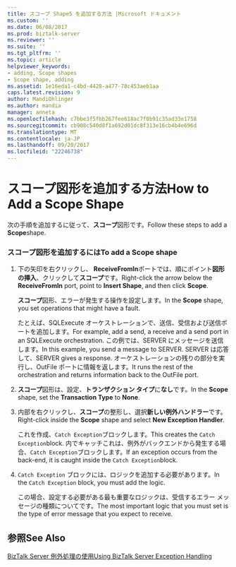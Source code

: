 ```yaml
---
title: スコープ Shape5 を追加する方法 |Microsoft ドキュメント
ms.custom: ''
ms.date: 06/08/2017
ms.prod: biztalk-server
ms.reviewer: ''
ms.suite: ''
ms.tgt_pltfrm: ''
ms.topic: article
helpviewer_keywords:
- adding, Scope shapes
- Scope shape, adding
ms.assetid: 1e16eda1-c4bd-4428-a477-78c453aeb1aa
caps.latest.revision: 9
author: MandiOhlinger
ms.author: mandia
manager: anneta
ms.openlocfilehash: c7bbe3f5fbb267fee618ac7f0b91c35ad33e1758
ms.sourcegitcommit: cb908c540d8f1a692d01dc8f313e16cb4b4e696d
ms.translationtype: MT
ms.contentlocale: ja-JP
ms.lasthandoff: 09/20/2017
ms.locfileid: "22246738"
---
```

# <a name="how-to-add-a-scope-shape"></a><span data-ttu-id="a5b8f-102">スコープ図形を追加する方法</span><span class="sxs-lookup"><span data-stu-id="a5b8f-102">How to Add a Scope Shape</span></span>
<span data-ttu-id="a5b8f-103">次の手順を追加するに従って、**スコープ**図形です。</span><span class="sxs-lookup"><span data-stu-id="a5b8f-103">Follow these steps to add a **Scope**shape.</span></span>  
  
### <a name="to-add-a-scope-shape"></a><span data-ttu-id="a5b8f-104">スコープ図形を追加するには</span><span class="sxs-lookup"><span data-stu-id="a5b8f-104">To add a Scope shape</span></span>  
  
1.  <span data-ttu-id="a5b8f-105">下の矢印を右クリックし、 **ReceiveFromIn**ポートでは、順にポイント**図形の挿入**、クリックして**スコープ**です。</span><span class="sxs-lookup"><span data-stu-id="a5b8f-105">Right-click the arrow below the **ReceiveFromIn** port, point to **Insert Shape**, and then click **Scope**.</span></span>  
  
     <span data-ttu-id="a5b8f-106">**スコープ**図形、エラーが発生する操作を設定します。</span><span class="sxs-lookup"><span data-stu-id="a5b8f-106">In the **Scope** shape, you set operations that might have a fault.</span></span>  
  
     <span data-ttu-id="a5b8f-107">たとえば、SQLExecute オーケストレーションで、送信、受信および送信ポートを追加します。</span><span class="sxs-lookup"><span data-stu-id="a5b8f-107">For example, add a send, a receive and a send port in an SQLExecute orchestration.</span></span> <span data-ttu-id="a5b8f-108">この例では、SERVER にメッセージを送信します。</span><span class="sxs-lookup"><span data-stu-id="a5b8f-108">In this example, you send a message to SERVER.</span></span> <span data-ttu-id="a5b8f-109">SERVER は応答して、</span><span class="sxs-lookup"><span data-stu-id="a5b8f-109">SERVER gives a response.</span></span> <span data-ttu-id="a5b8f-110">オーケストレーションの残りの部分を実行し、OutFile ポートに情報を返します。</span><span class="sxs-lookup"><span data-stu-id="a5b8f-110">It runs the rest of the orchestration and returns information back to the OutFile port.</span></span>  
  
2.  <span data-ttu-id="a5b8f-111">**スコープ**図形は、設定、**トランザクション タイプ**に**なし**です。</span><span class="sxs-lookup"><span data-stu-id="a5b8f-111">In the **Scope** shape, set the **Transaction Type** to **None**.</span></span>  
  
3.  <span data-ttu-id="a5b8f-112">内部を右クリックし、**スコープ**の整形し、選択**新しい例外ハンドラー**です。</span><span class="sxs-lookup"><span data-stu-id="a5b8f-112">Right-click inside the **Scope** shape and select **New Exception Handler**.</span></span>  
  
     <span data-ttu-id="a5b8f-113">これを作成、`Catch Exception`ブロックします。</span><span class="sxs-lookup"><span data-stu-id="a5b8f-113">This creates the `Catch Exception`block.</span></span> <span data-ttu-id="a5b8f-114">内でキャッチこれは、例外がバックエンドから発生する場合、`Catch Exception`ブロックします。</span><span class="sxs-lookup"><span data-stu-id="a5b8f-114">If an exception occurs from the back-end, it is caught inside the `Catch Exception`block.</span></span>  
  
4.  <span data-ttu-id="a5b8f-115">`Catch Exception` ブロックには、ロジックを追加する必要があります。</span><span class="sxs-lookup"><span data-stu-id="a5b8f-115">In the `Catch Exception` block, you must add the logic.</span></span>  
  
     <span data-ttu-id="a5b8f-116">この場合、設定する必要がある最も重要なロジックは、受信するエラー メッセージの種類についてです。</span><span class="sxs-lookup"><span data-stu-id="a5b8f-116">The most important logic that you must set is the type of error message that you expect to receive.</span></span>  
  
## <a name="see-also"></a><span data-ttu-id="a5b8f-117">参照</span><span class="sxs-lookup"><span data-stu-id="a5b8f-117">See Also</span></span>  
 [<span data-ttu-id="a5b8f-118">BizTalk Server 例外処理の使用</span><span class="sxs-lookup"><span data-stu-id="a5b8f-118">Using BizTalk Server Exception Handling</span></span>](../core/using-biztalk-server-exception-handling5.md)